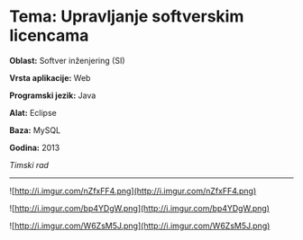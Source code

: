 # **Tema:** Upravljanje softverskim licencama

**Oblast:** Softver inženjering (SI)

**Vrsta aplikacije:** Web

**Programski jezik:** Java

**Alat:** Eclipse

**Baza:** MySQL

**Godina:** 2013

*Timski rad*

---

![http://i.imgur.com/nZfxFF4.png](http://i.imgur.com/nZfxFF4.png)

![http://i.imgur.com/bp4YDgW.png](http://i.imgur.com/bp4YDgW.png)

![http://i.imgur.com/W6ZsM5J.png](http://i.imgur.com/W6ZsM5J.png)
